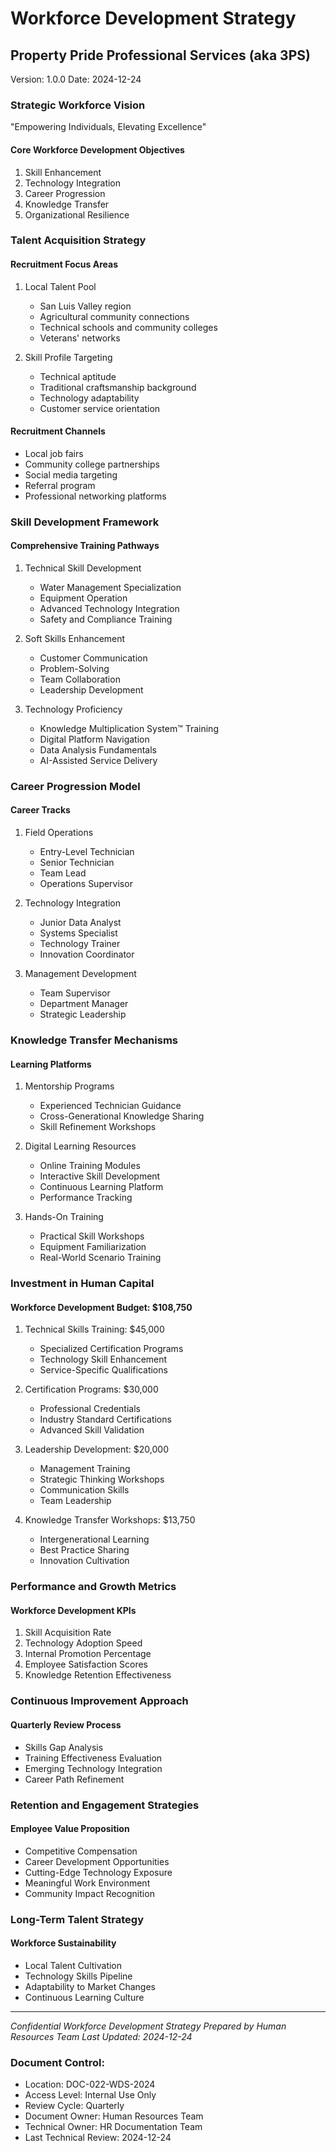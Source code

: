 # Workforce Development Strategy
## Property Pride Professional Services (aka 3PS)
Version: 1.0.0
Date: 2024-12-24

### Strategic Workforce Vision
"Empowering Individuals, Elevating Excellence"

#### Core Workforce Development Objectives
1. Skill Enhancement
2. Technology Integration
3. Career Progression
4. Knowledge Transfer
5. Organizational Resilience

### Talent Acquisition Strategy

#### Recruitment Focus Areas
1. Local Talent Pool
   - San Luis Valley region
   - Agricultural community connections
   - Technical schools and community colleges
   - Veterans' networks

2. Skill Profile Targeting
   - Technical aptitude
   - Traditional craftsmanship background
   - Technology adaptability
   - Customer service orientation

#### Recruitment Channels
- Local job fairs
- Community college partnerships
- Social media targeting
- Referral program
- Professional networking platforms

### Skill Development Framework

#### Comprehensive Training Pathways
1. Technical Skill Development
   - Water Management Specialization
   - Equipment Operation
   - Advanced Technology Integration
   - Safety and Compliance Training

2. Soft Skills Enhancement
   - Customer Communication
   - Problem-Solving
   - Team Collaboration
   - Leadership Development

3. Technology Proficiency
   - Knowledge Multiplication System™ Training
   - Digital Platform Navigation
   - Data Analysis Fundamentals
   - AI-Assisted Service Delivery

### Career Progression Model

#### Career Tracks
1. Field Operations
   - Entry-Level Technician
   - Senior Technician
   - Team Lead
   - Operations Supervisor

2. Technology Integration
   - Junior Data Analyst
   - Systems Specialist
   - Technology Trainer
   - Innovation Coordinator

3. Management Development
   - Team Supervisor
   - Department Manager
   - Strategic Leadership

### Knowledge Transfer Mechanisms

#### Learning Platforms
1. Mentorship Programs
   - Experienced Technician Guidance
   - Cross-Generational Knowledge Sharing
   - Skill Refinement Workshops

2. Digital Learning Resources
   - Online Training Modules
   - Interactive Skill Development
   - Continuous Learning Platform
   - Performance Tracking

3. Hands-On Training
   - Practical Skill Workshops
   - Equipment Familiarization
   - Real-World Scenario Training

### Investment in Human Capital

#### Workforce Development Budget: $108,750
1. Technical Skills Training: $45,000
   - Specialized Certification Programs
   - Technology Skill Enhancement
   - Service-Specific Qualifications

2. Certification Programs: $30,000
   - Professional Credentials
   - Industry Standard Certifications
   - Advanced Skill Validation

3. Leadership Development: $20,000
   - Management Training
   - Strategic Thinking Workshops
   - Communication Skills
   - Team Leadership

4. Knowledge Transfer Workshops: $13,750
   - Intergenerational Learning
   - Best Practice Sharing
   - Innovation Cultivation

### Performance and Growth Metrics

#### Workforce Development KPIs
1. Skill Acquisition Rate
2. Technology Adoption Speed
3. Internal Promotion Percentage
4. Employee Satisfaction Scores
5. Knowledge Retention Effectiveness

### Continuous Improvement Approach

#### Quarterly Review Process
- Skills Gap Analysis
- Training Effectiveness Evaluation
- Emerging Technology Integration
- Career Path Refinement

### Retention and Engagement Strategies

#### Employee Value Proposition
- Competitive Compensation
- Career Development Opportunities
- Cutting-Edge Technology Exposure
- Meaningful Work Environment
- Community Impact Recognition

### Long-Term Talent Strategy

#### Workforce Sustainability
- Local Talent Cultivation
- Technology Skills Pipeline
- Adaptability to Market Changes
- Continuous Learning Culture

---

*Confidential Workforce Development Strategy*
*Prepared by Human Resources Team*
*Last Updated: 2024-12-24*

### Document Control:
- Location: DOC-022-WDS-2024
- Access Level: Internal Use Only
- Review Cycle: Quarterly
- Document Owner: Human Resources Team
- Technical Owner: HR Documentation Team
- Last Technical Review: 2024-12-24